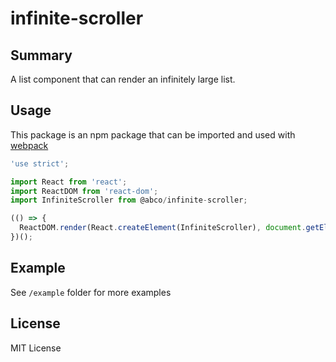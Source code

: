 # infinite-scroller

## Summary

A list component that can render an infinitely large list.

## Usage
This package is an npm package that can be imported and used with [webpack](https://webpack.github.io/)

```javascript
'use strict';

import React from 'react';
import ReactDOM from 'react-dom';
import InfiniteScroller from @abco/infinite-scroller;

(() => {
  ReactDOM.render(React.createElement(InfiniteScroller), document.getElementById('container'));
})();

```

## Example

See `/example` folder for more examples

## License

MIT License